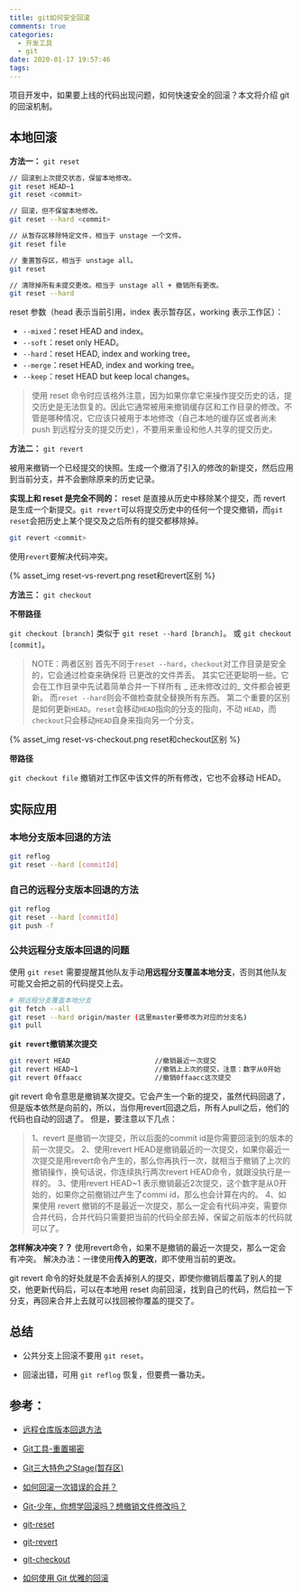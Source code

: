 ```yaml
---
title: git如何安全回滚
comments: true
categories:
  - 开发工具
  - git
date: 2020-01-17 19:57:46
tags:
---
```



项目开发中，如果要上线的代码出现问题，如何快速安全的回滚？本文将介绍 git 的回滚机制。

<!--more-->

## 本地回滚

**方法一：** `git reset`

```bash
// 回滚到上次提交状态，保留本地修改。
git reset HEAD~1
git reset <commit>

// 回滚，但不保留本地修改。
git reset --hard <commit>

// 从暂存区移除特定文件，相当于 unstage 一个文件。
git reset file

// 重置暂存区，相当于 unstage all。
git reset

// 清除掉所有未提交更改。相当于 unstage all + 撤销所有更改。
git reset --hard
```

reset 参数（head 表示当前引用，index 表示暂存区，working 表示工作区）：
* `--mixed`：reset HEAD and index。
* `--soft`：reset only HEAD。
* `--hard`：reset HEAD, index and working tree。
* `--merge`：reset HEAD, index and working tree。
* `--keep`：reset HEAD but keep local changes。

> 使用 reset 命令时应该格外注意，因为如果你拿它来操作提交历史的话，提交历史是无法恢复的。因此它通常被用来撤销缓存区和工作目录的修改。不管是哪种情况，它应该只被用于本地修改（自己本地的缓存区或者尚未 push 到远程分支的提交历史），不要用来重设和他人共享的提交历史。

**方法二：** `git revert`

被用来撤销一个已经提交的快照。生成一个撤消了引入的修改的新提交，然后应用到当前分支，并不会删除原来的历史记录。

**实现上和 reset 是完全不同的：** reset 是直接从历史中移除某个提交，而 revert 是生成一个新提交。`git revert`可以将提交历史中的任何一个提交撤销，而`git reset`会把历史上某个提交及之后所有的提交都移除掉。

```bash
git revert <commit>
```

使用`revert`要解决代码冲突。

{% asset_img reset-vs-revert.png reset和revert区别 %}

**方法三：** `git checkout`

**不带路径**

`git checkout [branch]` 类似于 `git reset --hard [branch]`。
或 `git checkout [commit]`。

> NOTE：两者区别
首先不同于`reset --hard`，`checkout`对工作目录是安全的，它会通过检查来确保将   已更改的文件弄丢。 其实它还更聪明一些。它会在工作目录中先试着简单合并一下样所有 _   还未修改过的_ 文件都会被更新。 而`reset --hard`则会不做检查就全替换所有东西。
第二个重要的区别是如何更新`HEAD`。`reset`会移动`HEAD`指向的分支的指向，不动    `HEAD`，而`checkout`只会移动`HEAD`自身来指向另一个分支。

{% asset_img reset-vs-checkout.png reset和checkout区别 %}

**带路径**

`git checkout file` 撤销对工作区中该文件的所有修改，它也不会移动 HEAD。

## 实际应用

### 本地分支版本回退的方法

```bash
git reflog
git reset --hard [commitId]
```
### 自己的远程分支版本回退的方法

```bash
git reflog
git reset --hard [commitId]
git push -f
```

### 公共远程分支版本回退的问题
使用 `git reset` 需要提醒其他队友手动**用远程分支覆盖本地分支**，否则其他队友可能又会把之前的代码提交上去。

```bash
# 用远程分支覆盖本地分支
git fetch --all
git reset --hard origin/master (这里master要修改为对应的分支名)
git pull
```

**`git revert`撤销某次提交**

```bash
git revert HEAD                     //撤销最近一次提交
git revert HEAD~1                   //撤销上上次的提交，注意：数字从0开始
git revert 0ffaacc                  //撤销0ffaacc这次提交
```

git revert 命令意思是撤销某次提交。它会产生一个新的提交，虽然代码回退了，但是版本依然是向前的，所以，当你用revert回退之后，所有人pull之后，他们的代码也自动的回退了。
但是，要注意以下几点：

> 1、revert 是撤销一次提交，所以后面的commit id是你需要回滚到的版本的前一次提交。
> 2、使用revert HEAD是撤销最近的一次提交，如果你最近一次提交是用revert命令产生的，那么你再执行一次，就相当于撤销了上次的撤销操作，换句话说，你连续执行两次revert HEAD命令，就跟没执行是一样的。
> 3、使用revert HEAD~1 表示撤销最近2次提交，这个数字是从0开始的，如果你之前撤销过产生了commi id，那么也会计算在内的。
> 4、如果使用 revert 撤销的不是最近一次提交，那么一定会有代码冲突，需要你合并代码，合并代码只需要把当前的代码全部去掉，保留之前版本的代码就可以了。

**怎样解决冲突？？**
使用revert命令，如果不是撤销的最近一次提交，那么一定会有冲突。
解决办法：一律使用**传入的更改**，即不使用当前的更改。

git revert 命令的好处就是不会丢掉别人的提交，即使你撤销后覆盖了别人的提交，他更新代码后，可以在本地用 reset 向前回滚，找到自己的代码，然后拉一下分支，再回来合并上去就可以找回被你覆盖的提交了。

## 总结

* 公共分支上回滚不要用 `git reset`。

* 回滚出错，可用 `git reflog` 恢复，但要费一番功夫。

## 参考：

* [远程仓库版本回退方法](https://zhuanlan.zhihu.com/p/56843134)

* [Git工具-重置揭密](https://git-scm.com/book/zh/v2/Git-%E5%B7%A5%E5%85%B7-%E9%87%8D%E7%BD%AE%E6%8F%AD%E5%AF%86)

* [Git三大特色之Stage(暂存区)](https://blog.csdn.net/qq_32452623/article/details/78417609)

* [如何回滚一次错误的合并？](https://zhuanlan.zhihu.com/p/40220954)

* [Git-少年，你想学回滚吗？想撤销文件修改吗？](https://juejin.im/post/5b3f05175188251aaa2d0e88)

* [git-reset](https://git-scm.com/docs/git-reset)

* [git-revert](https://git-scm.com/docs/git-revert)

* [git-checkout](https://git-scm.com/docs/git-checkout)

* [如何使用 Git 优雅的回滚](https://juejin.im/post/6854573212341616653?utm_source=gold_browser_extension)
